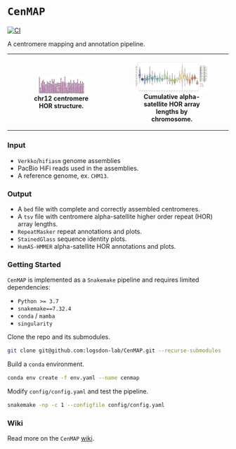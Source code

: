 # `CenMAP`
[![CI](https://github.com/logsdon-lab/hgsvc3/actions/workflows/main.yml/badge.svg)](https://github.com/logsdon-lab/hgsvc3/actions/workflows/main.yml)

A centromere mapping and annotation pipeline.

<table>
  <tr>
    <th>
      <figure float="left">
        <img align="middle" src="docs/all_cens_chr12_small.png" width="70%">
        <figcaption>chr12 centromere HOR structure.</figcaption>
      </figure>
    </th>
    <th>
      <figure float="left">
        <img align="middle" src="docs/all_AS-HOR_lengths.png" width="100%">
        <figcaption>Cumulative alpha-satellite HOR array lengths by chromosome.</figcaption>
      </figure>
    </th>
  </tr>
</table>

### Input
* `Verkko`/`hifiasm` genome assemblies
* PacBio HiFi reads used in the assemblies.
* A reference genome, ex. `CHM13`.

### Output
* A `bed` file with complete and correctly assembled centromeres.
* A `tsv` file with centromere alpha-satellite higher order repeat (HOR) array lengths.
* `RepeatMasker` repeat annotations and plots.
* `StainedGlass` sequence identity plots.
* `HumAS-HMMER` alpha-satellite HOR annotations and plots.

### Getting Started
`CenMAP` is implemented as a `Snakemake` pipeline and requires limited dependencies:
* `Python >= 3.7`
* `snakemake==7.32.4`
* `conda` / `mamba`
* `singularity`

Clone the repo and its submodules.
```bash
git clone git@github.com:logsdon-lab/CenMAP.git --recurse-submodules
```

Build a `conda` environment.
```bash
conda env create -f env.yaml --name cenmap
```

Modify `config/config.yaml` and test the pipeline.
```bash
snakemake -np -c 1 --configfile config/config.yaml
```

### Wiki
Read more on the `CenMAP` [wiki](https://github.com/logsdon-lab/CenMAP/wiki).

